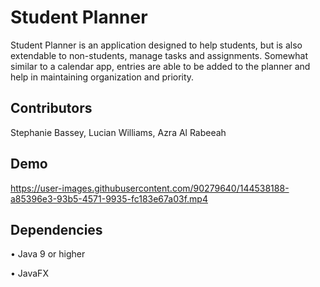 # Student Planner

Student Planner is an application designed to help students, but is also extendable to non-students, manage tasks and assignments. Somewhat similar to a calendar app, entries are able to be added to the planner and help in maintaining organization and priority.


## Contributors
Stephanie Bassey, Lucian Williams, Azra Al Rabeeah


## Demo
https://user-images.githubusercontent.com/90279640/144538188-a85396e3-93b5-4571-9935-fc183e67a03f.mp4

## Dependencies
• Java 9 or higher

• JavaFX
